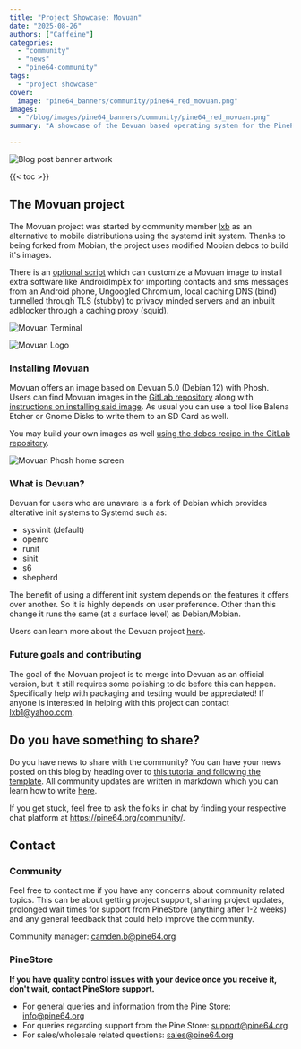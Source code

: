 ```yaml
---
title: "Project Showcase: Movuan"
date: "2025-08-26"
authors: ["Caffeine"]
categories: 
  - "community"
  - "news"
  - "pine64-community"
tags: 
  - "project showcase" 
cover: 
  image: "pine64_banners/community/pine64_red_movuan.png"
images:
  - "/blog/images/pine64_banners/community/pine64_red_movuan.png"
summary: "A showcase of the Devuan based operating system for the PinePhone called Movuan."

---
```


![Blog post banner artwork](/blog/images/pine64_banners/community/pine64_red_movuan.png)

{{< toc >}}

## The Movuan project
The Movuan project was started by community member [lxb](https://gitlab.com/l2385) as an alternative to mobile distributions using the systemd init system. Thanks to being forked from Mobian, the project uses modified Mobian debos to build it's images. 

There is an [optional script](https://gitlab.com/l2385/movuan/customizing-movuan-under-host-mounting) which can customize a Movuan image to install extra software like AndroidImpEx for importing contacts and sms messages from an Android phone, Ungoogled Chromium, local caching DNS (bind) tunnelled through TLS (stubby) to privacy minded servers and an inbuilt adblocker through a caching proxy (squid).

![Movuan Terminal](/blog/images/August_2025/movuan_1.png)

![Movuan Logo](/blog/images/August_2025/movuan-logo.png)

### Installing Movuan
Movuan offers an image based on Devuan 5.0 (Debian 12) with Phosh. Users can find Movuan images in the [GitLab repository](https://gitlab.com/l2385/movuan/movuan-recipes/-/releases) along with [instructions on installing said image](https://gitlab.com/l2385/movuan/movuan-recipes#install). As usual you can use a tool like Balena Etcher or Gnome Disks to write them to an SD Card as well. 

You may build your own images as well [using the debos recipe in the GitLab repository](https://gitlab.com/l2385/movuan/movuan-recipes#prepare-your-build-system). 

![Movuan Phosh home screen](/blog/images/August_2025/movuan_2.png)

### What is Devuan?
Devuan for users who are unaware is a fork of Debian which provides alterative init systems to Systemd such as:
* sysvinit (default)
* openrc
* runit
* sinit
* s6
* shepherd

The benefit of using a different init system depends on the features it offers over another. So it is highly depends on user preference. Other than this change it runs the same (at a surface level) as Debian/Mobian. 

Users can learn more about the Devuan project [here](https://www.devuan.org).

### Future goals and contributing
The goal of the Movuan project is to merge into Devuan as an official version, but it still requires some polishing to do before this can happen. Specifically help with packaging and testing would be appreciated! If anyone is interested in helping with this project can contact lxb1@yahoo.com.

## Do you have something to share?
Do you have news to share with the community? You can have your news posted on this blog by heading over to [this tutorial and following the template](https://pine64.org/documentation/Introduction/Writing_a_blog_post/). All community updates are written in markdown which you can learn how to write [here](https://www.markdownguide.org/basic-syntax/).

If you get stuck, feel free to ask the folks in chat by finding your respective chat platform at https://pine64.org/community/.

## Contact 
### Community
Feel free to contact me if you have any concerns about community related topics. This can be about getting project support, sharing project updates, prolonged wait times for support from PineStore (anything after 1-2 weeks) and any general feedback that could help improve the community. 

Community manager: camden.b@pine64.org

### PineStore
**If you have quality control issues with your device once you receive it, don't wait, contact PineStore support.**

* For general queries and information from the Pine Store: info@pine64.org
* For queries regarding support from the Pine Store: support@pine64.org
* For sales/wholesale related questions: sales@pine64.org
